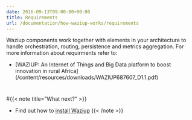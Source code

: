 ```yaml
---
date: 2016-09-13T09:00:00+00:00
title: Requirements
url: /documentation/how-waziup-works/requirements
---
```


Waziup components work together with elements in your architecture to handle orchestration, routing, persistence and metrics aggregation. For more information about requirments refer to: 

* [WAZIUP: An Internet of Things and Big Data platform to boost innovation in rural Africa] (/content/resources/downloads/WAZIUP687607_D1.1.pdf)

#
#{{< note title="What next?" >}}
* Find out how to [install Waziup](/documentation/installation)
{{< /note >}}

